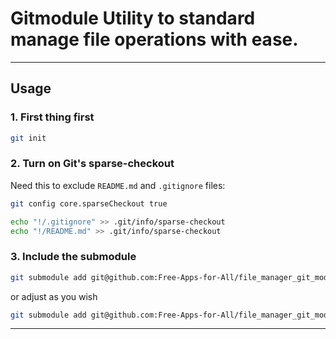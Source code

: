 # Gitmodule Utility to standard manage file operations with ease.

--- 

## Usage


###  1. First thing first


```bash
git init
```

### 2. Turn on Git's sparse-checkout

Need this to exclude `README.md` and  `.gitignore` files:

```bash
git config core.sparseCheckout true
```

```bash
echo "!/.gitignore" >> .git/info/sparse-checkout
echo "!/README.md" >> .git/info/sparse-checkout
```

### 3. Include the submodule

```bash
git submodule add git@github.com:Free-Apps-for-All/file_manager_git_module.git gitmodules/file_manager
```

or adjust as you wish
```bash
git submodule add git@github.com:Free-Apps-for-All/file_manager_git_module.git <path/to/save>
```

---
